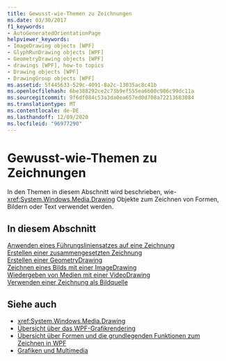 ```yaml
---
title: Gewusst-wie-Themen zu Zeichnungen
ms.date: 03/30/2017
f1_keywords:
- AutoGeneratedOrientationPage
helpviewer_keywords:
- ImageDrawing objects [WPF]
- GlyphRunDrawing objects [WPF]
- GeometryDrawing objects [WPF]
- drawings [WPF], how-to topics
- Drawing objects [WPF]
- DrawingGroup objects [WPF]
ms.assetid: 5f445633-529c-4091-8a2c-13035ac8c41b
ms.openlocfilehash: 6be388292ce2c73b9ef555ea6b00c986c99dc11a
ms.sourcegitcommit: 9f6df084c53a3da0ea657ed0d708a72213683084
ms.translationtype: MT
ms.contentlocale: de-DE
ms.lasthandoff: 12/09/2020
ms.locfileid: "96977290"
---
```

# <a name="drawings-how-to-topics"></a>Gewusst-wie-Themen zu Zeichnungen
In den Themen in diesem Abschnitt wird beschrieben, wie- <xref:System.Windows.Media.Drawing> Objekte zum Zeichnen von Formen, Bildern oder Text verwendet werden.  
  
## <a name="in-this-section"></a>In diesem Abschnitt  
 [Anwenden eines Führungsliniensatzes auf eine Zeichnung](how-to-apply-a-guidelineset-to-a-drawing.md)  
  [Erstellen einer zusammengesetzten Zeichnung](how-to-create-a-composite-drawing.md)  
  [Erstellen einer GeometryDrawing](how-to-create-a-geometrydrawing.md)  
  [Zeichnen eines Bilds mit einer ImageDrawing](how-to-draw-an-image-using-imagedrawing.md)  
  [Wiedergeben von Medien mit einer VideoDrawing](how-to-play-media-using-a-videodrawing.md)  
  [Verwenden einer Zeichnung als Bildquelle](how-to-use-a-drawing-as-an-image-source.md)  
  
## <a name="see-also"></a>Siehe auch

- <xref:System.Windows.Media.Drawing>
- [Übersicht über das WPF-Grafikrendering](wpf-graphics-rendering-overview.md)
- [Übersicht über Formen und die grundlegenden Funktionen zum Zeichnen in WPF](shapes-and-basic-drawing-in-wpf-overview.md)
- [Grafiken und Multimedia](index.md)
